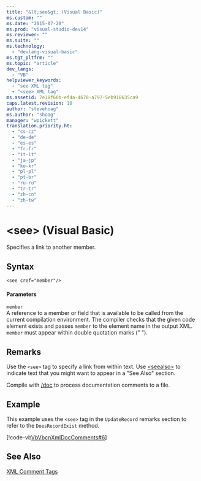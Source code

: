 ```yaml
---
title: "&lt;see&gt; (Visual Basic)"
ms.custom: ""
ms.date: "2015-07-20"
ms.prod: "visual-studio-dev14"
ms.reviewer: ""
ms.suite: ""
ms.technology: 
  - "devlang-visual-basic"
ms.tgt_pltfrm: ""
ms.topic: "article"
dev_langs: 
  - "VB"
helpviewer_keywords: 
  - "see XML tag"
  - "<see> XML tag"
ms.assetid: 7e18f60b-ef4a-4678-a797-5eb918635ca9
caps.latest.revision: 10
author: "stevehoag"
ms.author: "shoag"
manager: "wpickett"
translation.priority.ht: 
  - "cs-cz"
  - "de-de"
  - "es-es"
  - "fr-fr"
  - "it-it"
  - "ja-jp"
  - "ko-kr"
  - "pl-pl"
  - "pt-br"
  - "ru-ru"
  - "tr-tr"
  - "zh-cn"
  - "zh-tw"
---
```

# &lt;see&gt; (Visual Basic)
Specifies a link to another member.  
  
## Syntax  
  
```  
<see cref="member"/>  
```  
  
#### Parameters  
 `member`  
 A reference to a member or field that is available to be called from the current compilation environment. The compiler checks that the given code element exists and passes `member` to the element name in the output XML. `member` must appear within double quotation marks (" ").  
  
## Remarks  
 Use the `<see>` tag to specify a link from within text. Use [\<seealso>](../../../visual-basic\language-reference\xmldoc/seealso.md) to indicate text that you might want to appear in a "See Also" section.  
  
 Compile with [/doc](../../../visual-basic\reference\command-line-compiler/doc.md) to process documentation comments to a file.  
  
## Example  
 This example uses the `<see>` tag in the `UpdateRecord` remarks section to refer to the `DoesRecordExist` method.  
  
 [!code-vb[VbVbcnXmlDocComments#6](../../../visual-basic\language-reference\xmldoc/codesnippet/VisualBasic/see_1.vb)]  
  
## See Also  
 [XML Comment Tags](../../../visual-basic\language-reference\xmldoc/recommended-xml-tags-for-documentation-comments.md)